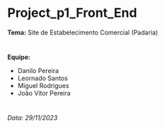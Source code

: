 # Project_p1_Front_End

**Tema:** Site de Estabelecimento Comercial (Padaria)
#

**Equipe:**

- Danilo Pereira
- Leornado Santos
- Miguel Rodrigues
- João Vitor Pereira

#

*Data: 29/11/2023*
